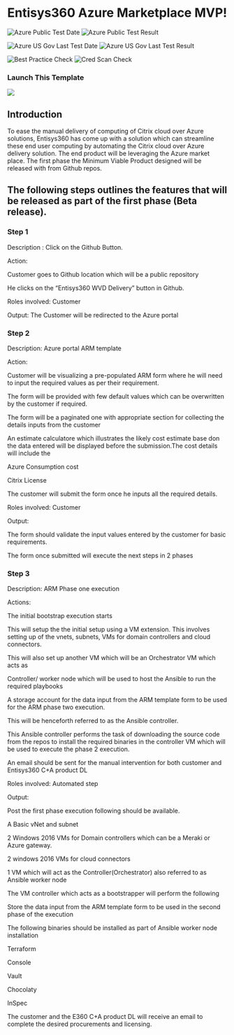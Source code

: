 # Entisys360 Azure Marketplace MVP!

![Azure Public Test Date](https://azurequickstartsservice.blob.core.windows.net/badges/100-marketplace-sample/PublicLastTestDate.svg)
![Azure Public Test Result](https://azurequickstartsservice.blob.core.windows.net/badges/100-marketplace-sample/PublicDeployment.svg)

![Azure US Gov Last Test Date](https://azurequickstartsservice.blob.core.windows.net/badges/100-marketplace-sample/FairfaxLastTestDate.svg)
![Azure US Gov Last Test Result](https://azurequickstartsservice.blob.core.windows.net/badges/100-marketplace-sample/FairfaxDeployment.svg)

![Best Practice Check](https://azurequickstartsservice.blob.core.windows.net/badges/100-marketplace-sample/BestPracticeResult.svg)
![Cred Scan Check](https://azurequickstartsservice.blob.core.windows.net/badges/100-marketplace-sample/CredScanResult.svg)

### Launch This Template

<a href='https://portal.azure.com/#blade/Microsoft_Azure_Compute/CreateMultiVmWizardBlade/internal_bladeCallId/anything/internal_bladeCallerParams/{"initialData":{},"providerConfig":{"createUiDefinition":"https%3A%2F%2Fraw.githubusercontent.com%2Fentisys360%2FEntisys360-CitrixWVD%2Fblob%2Ftimui201002%2FcreateUIDefination.json"}}' target="_blank">
    <img src="http://azuredeploy.net/deploybutton.png"/>
</a>


## Introduction

To ease the manual delivery of computing of Citrix cloud over Azure solutions, Entisys360 has come up with a solution which can streamline these end user computing by automating the Citrix cloud over Azure delivery solution. The end product will be leveraging the Azure market place. The first phase the Minimum Viable Product designed will be released with from Github repos.



## The following steps outlines the features that will be released as part of the first phase (Beta release).



### Step 1

Description : Click on the Github Button.

Action:

Customer goes to Github location <link to be provided> which will be a public repository

He clicks on the “Entisys360 WVD Delivery” button in Github.

Roles involved: Customer

Output: The Customer will be redirected to the Azure portal

### Step 2

Description: Azure portal ARM template

Action:

Customer will be visualizing a pre-populated ARM form where he will need to input the required values as per their requirement.

The form will be provided with few default values which can be overwritten by the customer if required.

The form will be a paginated one with appropriate section for collecting the details inputs from the customer

An estimate calculatore which illustrates the likely cost estimate base don the data entered     will be displayed before the submission.The cost details will include the

Azure Consumption cost

Citrix License

The customer will submit the form once he inputs all the required details.

Roles involved: Customer

Output:

The form should validate the input values entered by the customer for basic requirements.

The form once submitted will execute the next steps in 2 phases



### Step 3

Description: ARM Phase one execution

Actions:

The initial bootstrap execution starts

This will setup the the initial setup using a VM extension. This involves setting up of the vnets,    subnets, VMs for domain controllers and cloud connectors.

This will also set up another VM which will be an Orchestrator VM which acts as

Controller/ worker node which will be used to host the Ansible to run the required playbooks

A storage account for the data input from the ARM template form to be used for the ARM phase two execution.

This will be henceforth referred to as the Ansible controller.

This Ansible controller performs the task of downloading the source code from the repos to    install the required binaries in the controller VM which will be used to execute the phase 2    execution.

An email should be sent for the manual intervention for both customer and Entisys360 C+A    product DL

Roles involved: Automated step

Output:

Post the first phase execution following should be available.

A Basic vNet and subnet

2 Windows 2016 VMs for Domain controllers which can be a Meraki or Azure gateway.

2 windows 2016 VMs for cloud connectors

1 VM which will act as the Controller(Orchestrator) also referred to as Ansible worker node

The VM controller which acts as a bootstrapper will perform the following

Store the data input from the ARM template form to be used in the second phase of the execution

The following binaries should be installed as part of Ansible worker node installation

Terraform

Console

Vault

Chocolaty

InSpec

The customer and the E360 C+A product DL will receive an email to complete the desired procurements and licensing.

